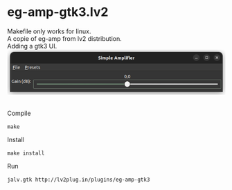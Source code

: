 # eg-amp-gtk3.lv2<br/>
Makefile only works for linux.<br/>
A copie of eg-amp from  lv2 distribution.<br/>
Adding a gtk3 UI.<br/>
![alt text](https://github.com/lherg/tutos.ui.lv2/blob/main/png/eg-amp-gtk3.png)<br/>
<br/>

Compile<br/>
```
make
```

Install<br/>
```
make install
```

Run<br/>
```
jalv.gtk http://lv2plug.in/plugins/eg-amp-gtk3
```